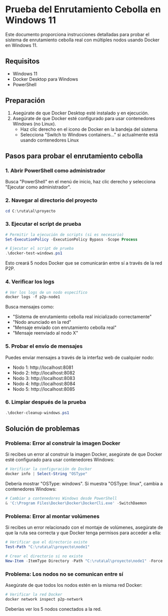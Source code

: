 # Prueba del Enrutamiento Cebolla en Windows 11

Este documento proporciona instrucciones detalladas para probar el sistema de enrutamiento cebolla real con múltiples nodos usando Docker en Windows 11.

## Requisitos

- Windows 11
- Docker Desktop para Windows
- PowerShell

## Preparación

1. Asegúrate de que Docker Desktop esté instalado y en ejecución.
2. Asegúrate de que Docker esté configurado para usar contenedores Windows (no Linux).
   - Haz clic derecho en el icono de Docker en la bandeja del sistema
   - Selecciona "Switch to Windows containers..." si actualmente está usando contenedores Linux

## Pasos para probar el enrutamiento cebolla

### 1. Abrir PowerShell como administrador

Busca "PowerShell" en el menú de inicio, haz clic derecho y selecciona "Ejecutar como administrador".

### 2. Navegar al directorio del proyecto

```powershell
cd C:\ruta\al\proyecto
```

### 3. Ejecutar el script de prueba

```powershell
# Permitir la ejecución de scripts (si es necesario)
Set-ExecutionPolicy -ExecutionPolicy Bypass -Scope Process

# Ejecutar el script de prueba
.\docker-test-windows.ps1
```

Esto creará 5 nodos Docker que se comunicarán entre sí a través de la red P2P.

### 4. Verificar los logs

```powershell
# Ver los logs de un nodo específico
docker logs -f p2p-node1
```

Busca mensajes como:
- "Sistema de enrutamiento cebolla real inicializado correctamente"
- "Nodo anunciado en la red"
- "Mensaje enviado con enrutamiento cebolla real"
- "Mensaje reenviado al nodo X"

### 5. Probar el envío de mensajes

Puedes enviar mensajes a través de la interfaz web de cualquier nodo:

- Nodo 1: http://localhost:8081
- Nodo 2: http://localhost:8082
- Nodo 3: http://localhost:8083
- Nodo 4: http://localhost:8084
- Nodo 5: http://localhost:8085

### 6. Limpiar después de la prueba

```powershell
.\docker-cleanup-windows.ps1
```

## Solución de problemas

### Problema: Error al construir la imagen Docker

Si recibes un error al construir la imagen Docker, asegúrate de que Docker esté configurado para usar contenedores Windows:

```powershell
# Verificar la configuración de Docker
docker info | Select-String "OSType"
```

Debería mostrar "OSType: windows". Si muestra "OSType: linux", cambia a contenedores Windows:

```powershell
# Cambiar a contenedores Windows desde PowerShell
& 'C:\Program Files\Docker\Docker\DockerCli.exe' -SwitchDaemon
```

### Problema: Error al montar volúmenes

Si recibes un error relacionado con el montaje de volúmenes, asegúrate de que la ruta sea correcta y que Docker tenga permisos para acceder a ella:

```powershell
# Verificar que el directorio existe
Test-Path "C:\ruta\al\proyecto\node1"

# Crear el directorio si no existe
New-Item -ItemType Directory -Path "C:\ruta\al\proyecto\node1" -Force
```

### Problema: Los nodos no se comunican entre sí

Asegúrate de que todos los nodos estén en la misma red Docker:

```powershell
# Verificar la red Docker
docker network inspect p2p-network
```

Deberías ver los 5 nodos conectados a la red.
